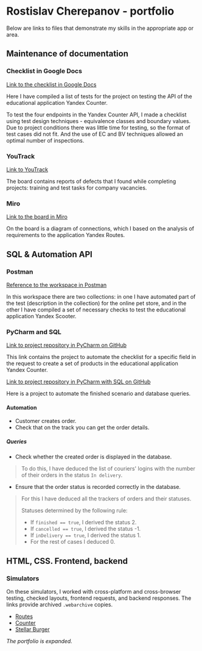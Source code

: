 # Rostislav Cherepanov - portfolio

Below are links to files that demonstrate my skills in the appropriate app or area.

## Maintenance of documentation

### Checklist in Google Docs

[Link to the checklist in Google Docs](https://drive.google.com/open?id=11YSWHB-NqBV1WSb6LRu-DKFR1AVh9HJ2)

Here I have compiled a list of tests for the project on testing the API of the educational application Yandex Counter.

To test the four endpoints in the Yandex Counter API, I made a checklist using test design techniques - equivalence classes and boundary values.
Due to project conditions there was little time for testing, so the format of test cases did not fit. And the use of EC and BV techniques allowed an optimal number of inspections.

### YouTrack

[Link to YouTrack](https://cherrost.youtrack.cloud/)

The board contains reports of defects that I found while completing projects: training and test tasks for company vacancies.

### Miro

[Link to the board in Miro](https://miro.com/app/board/uXjVP5XSdL0=/?moveToWidget=3458764566784593677&cot=14)

On the board is a diagram of connections, which I based on the analysis of requirements to the application Yandex Routes.

## SQL & Automation API

### Postman

[Reference to the workspace in Postman](https://www.postman.com/rostislav-postman/workspace/cher-rost-public)

In this workspace there are two collections: in one I have automated part of the test (description in the collection) for the online pet store, and in the other I have compiled a set of necessary checks to test the educational application Yandex Scooter.

### PyCharm and SQL

[Link to project repository in PyCharm on GitHub](https://github.com/webcheriff/project_11_automate_checklist.git)

This link contains the project to automate the checklist for a specific field in the request to create a set of products in the educational application Yandex Counter.

[Link to project repository in PyCharm with SQL on GitHub](https://github.com/webcheriff/project_12_final_project.git)

Here is a project to automate the finished scenario and database queries.

#### Automation

* Customer creates order.
* Check that on the track you can get the order details.

##### Queries

* Check whether the created order is displayed in the database.

> To do this, I have deduced the list of couriers' logins with the number of their orders in the status `In delivery`.

* Ensure that the order status is recorded correctly in the database.

> For this I have deduced all the trackers of orders and their statuses.
>
> Statuses determined by the following rule:
>
> * If `finished == true`, I derived the status 2.
> * If `cancelled == true`, I derived the status -1.
> * If `inDelivery == true`, I derived the status 1.
> * For the rest of cases I deduced 0.

## HTML, CSS. Frontend, backend

### Simulators

On these simulators, I worked with cross-platform and cross-browser testing, checked layouts, frontend requests, and backend responses.
The links provide archived `.webarchive` copies.
* [Routes](https://drive.google.com/open?id=10_EjPSTjhbFNqMBkD5yBY6DoyDUsdwG5&usp=drive_fs)
* [Counter](https://drive.google.com/open?id=10umGF6JDTJ84Ug_KVcEOe1BleDGhWkOT&usp=drive_fs)
* [Stellar Burger](https://drive.google.com/open?id=10n-na5bfLlgLeitogRjxTYIV4F0WQ2DC&usp=drive_fs)

*The portfolio is expanded.*
